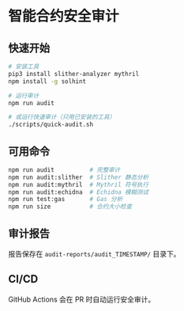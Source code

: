 # 智能合约安全审计

## 快速开始

```bash
# 安装工具
pip3 install slither-analyzer mythril
npm install -g solhint

# 运行审计
npm run audit

# 或运行快速审计（只用已安装的工具）
./scripts/quick-audit.sh
```

## 可用命令

```bash
npm run audit          # 完整审计
npm run audit:slither  # Slither 静态分析
npm run audit:mythril  # Mythril 符号执行
npm run audit:echidna  # Echidna 模糊测试
npm run test:gas       # Gas 分析
npm run size           # 合约大小检查
```

## 审计报告

报告保存在 `audit-reports/audit_TIMESTAMP/` 目录下。

## CI/CD

GitHub Actions 会在 PR 时自动运行安全审计。
